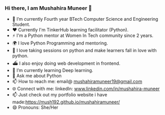 ### Hi there, I am Mushahira Muneer 👋

- 🔭 I’m currently Fourth year BTech Computer Science and Engineering Student.
- ❤️ Currently I'm TinkerHub learning facilitator (Python).
- ⚡️ I'm a Python mentor at Women In Tech community since 2 years.
- 🌍 I love Python Programming and mentoring.
- 💚 I love taking sessions on python and make learners fall in love with python.
- ⛴ I also enjoy doing web development in frontend.
- 🌱 I’m currently learning Deep learning.
- 💬 Ask me about Python
- 📫 How to reach me: email@ mushahiramuneer19@gmail.com
- 🌐 Connect with me: linkedIn: www.linkedin.com/in/mushahira-muneer
- 📫 Just check out my portfolio website i have made:https://mush192.github.io/mushahiramuneer/
- 😄 Pronouns: She/Her

